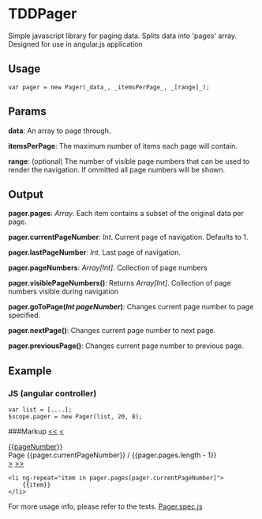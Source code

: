 TDDPager
========

Simple javascript library for paging data. Splits data into 'pages' array. Designed for use in angular.js application


Usage
-----
	var pager = new Pager(_data_, _itemsPerPage_, _[range]_);
	
	
Params
------

**data**: An array to page through.

**itemsPerPage**: The maximum number of items each page will contain.

**range**: (optional) The number of visible page numbers that can be used to render the navigation. If ommitted all page numbers will be shown.


Output
------


**pager.pages**: _Array_. Each item contains a subset of the original data per page.

**pager.currentPageNumber**: _Int_. Current page of navigation. Defaults to 1.

**pager.lastPageNumber**: _Int_. Last page of navigation.

**pager.pageNumbers**: _Array[Int]_. Collection of page numbers

**pager.visiblePageNumbers()**: Returns _Array[Int]_. Collection of page numbers visible during navigation

**pager.goToPage(_Int pageNumber_)**: Changes current page number to page specified.

**pager.nextPage()**: Changes current page number to next page.

**pager.previousPage()**: Changes current page number to previous page.


Example
-------
### JS (angular controller)
	var list = [....];
	$scope.pager = new Pager(list, 20, 8);


###Markup
	<a class="btn btn-info" href="#" ng-click="pager.goToPage(1)"><<</a>
	<a class="btn btn-info" href="#" ng-click="pager.previousPage()"><</a>
	<div class="fullsize-pager">
	<a class="btn" href="#"
	   ng-repeat="pageNumber in pager.visiblePageNumbers()"
	   ng-click="pager.goToPage(pageNumber)"
	   ng-class="{'btn-primary': (pager.currentPageNumber == pageNumber), 'btn-info': (pager.currentPageNumber != pageNumber)}">
	    {{pageNumber}}
	</a>                
	</div>
	<div class="mobile-pager">Page {{pager.currentPageNumber}} / {{pager.pages.length - 1}}</div>
	<a class="btn btn-info" href="#" ng-click="pager.nextPage()">></a>
	<a class="btn btn-info" href="#" ng-click="pager.goToPage(pager.lastPageNumber)">>></a>
	
	<li ng-repeat="item in pager.pages[pager.currentPageNumber]">
		{{item}}
	</li>



For more usage info, please refer to the tests. [Pager.spec.js](../master/Pager.spec.js "Jasmine test suite")
  
